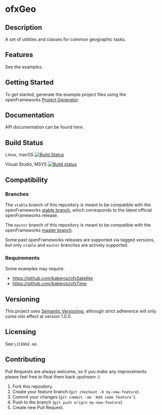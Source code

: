 ofxGeo
======

## Description

A set of utilities and classes for common geographic tasks.

## Features

See the examples.

## Getting Started

To get started, generate the example project files using the openFrameworks [Project Generator](http://openframeworks.cc/learning/01_basics/how_to_add_addon_to_project/).

## Documentation

API documentation can be found here.

## Build Status

Linux, macOS [![Build Status](https://travis-ci.org/bakercp/ofxGeo.svg?branch=stable)](https://travis-ci.org/bakercp/ofxGeo)

Visual Studio, MSYS [![Build status](https://ci.appveyor.com/api/projects/status/9mkyr5y11komakk5/branch/master?svg=true)](https://ci.appveyor.com/project/bakercp/ofxgeo/branch/master)

## Compatibility

### Branches

The `stable` branch of this repository is meant to be compatible with the openFrameworks [stable branch](https://github.com/openframeworks/openFrameworks/tree/stable), which corresponds to the latest official openFrameworks release.

The `master` branch of this repository is meant to be compatible with the openFrameworks [master branch](https://github.com/openframeworks/openFrameworks/tree/master).

Some past openFrameworks releases are supported via tagged versions, but only `stable` and `master` branches are actively supported.

### Requirements

Some examples may require:

- https://github.com/bakercp/ofxSatellite
- https://github.com/bakercp/ofxTime

## Versioning

This project uses [Semantic Versioning](http://semver.org/), although strict adherence will only come into effect at version 1.0.0.

## Licensing

See `LICENSE.md`.

## Contributing

Pull Requests are always welcome, so if you make any improvements please feel free to float them back upstream :)

1. Fork this repository.
2. Create your feature branch (`git checkout -b my-new-feature`).
3. Commit your changes (`git commit -am 'Add some feature'`).
4. Push to the branch (`git push origin my-new-feature`).
5. Create new Pull Request.
